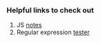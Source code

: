 ### Helpful links to check out
1. JS [notes](https://www.w3schools.com/js/default.asp)
2. Regular expression [tester](https://regex101.com/)
